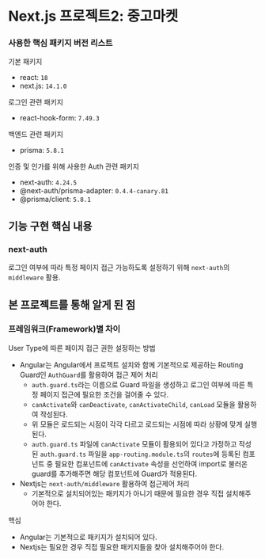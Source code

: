 # Next.js 프로젝트2: 중고마켓

### 사용한 핵심 패키지 버전 리스트

기본 패키지

- react: `18`
- next.js: `14.1.0`

로그인 관련 패키지

- react-hook-form: `7.49.3`

백엔드 관련 패키지

- prisma: `5.8.1`

인증 및 인가를 위해 사용한 Auth 관련 패키지

- next-auth: `4.24.5`
- @next-auth/prisma-adapter: `0.4.4-canary.81`
- @prisma/client: `5.8.1`

## 기능 구현 핵심 내용

### next-auth

로그인 여부에 따라 특정 페이지 접근 가능하도록 설정하기 위해 `next-auth`의 `middleware` 활용.

## 본 프로젝트를 통해 알게 된 점

### 프레임워크(Framework)별 차이

User Type에 따른 페이지 접근 권한 설정하는 방법

- Angular는 Angular에서 프로젝트 설치와 함께 기본적으로 제공하는 Routing Guard인 `AuthGuard`를 활용하여 접근 제어 처리
  - `auth.guard.ts`라는 이름으로 Guard 파일을 생성하고 로그인 여부에 따른 특정 페이지 접근에 필요한 조건을 걸어줄 수 있다.
  - `canActivate`와 `canDeactivate`, `canActivateChild`, `canLoad` 모듈을 활용하여 작성된다.
  - 위 모듈은 로드되는 시점이 각각 다르고 로드되는 시점에 따라 상황에 맞게 실행된다.
  - `auth.guard.ts` 파일에 `canActivate` 모듈이 활용되어 있다고 가정하고 작성된 `auth.guard.ts` 파일을 `app-routing.module.ts`의 `routes`에 등록된 컴포넌트 중 필요한 컴포넌트에 `canActivate` 속성을 선언하여 import로 불러온 guard를 추가해주면 해당 컴포넌트에 Guard가 적용된다.
- Nextjs는 `next-auth/middleware` 활용하여 접근제어 처리
  - 기본적으로 설치되어있는 패키지가 아니기 때문에 필요한 경우 직접 설치해주어야 한다.

핵심

- Angular는 기본적으로 패키지가 설치되어 있다.
- Nextjs는 필요한 경우 직접 필요한 패키지들을 찾아 설치해주어야 한다.
